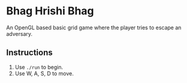 # Bhag Hrishi Bhag
An OpenGL based basic grid game where the player tries to escape an adversary.

## Instructions

1. Use `./run` to begin.
2. Use W, A, S, D to move.
